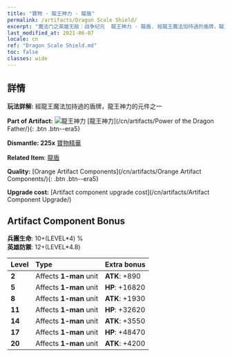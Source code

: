 ```yaml
---
title: "寶物 - 龍王神力 - 龍盾"
permalink: /artifacts/Dragon Scale Shield/
excerpt: "魔法门之英雄无敌：战争纪元  龍王神力 - 龍盾. 經龍王魔法加持過的盾牌，龍王神力的元件之一"
last_modified_at: 2021-06-07
locale: cn
ref: "Dragon Scale Shield.md"
toc: false
classes: wide
---
```




## 詳情

 **玩法詳解:** 經龍王魔法加持過的盾牌，龍王神力的元件之一

 **Part of Artifact:** ![龍王神力](/images/t/icon_artifact_40.png) [龍王神力](/cn/artifacts/Power of the Dragon Father/){: .btn .btn--era5}

 **Dismantle: 225x** [寶物精華](/cn/Items/con_905/)

 **Related Item**: [龍盾](/cn/Items/art_144/)

 **Quality:** [Orange Artifact Components](/cn/artifacts/Orange Artifact Components/){: .btn .btn--era5}

 **Upgrade cost:** [Artifact component upgrade cost](/cn/artifacts/Artifact Component Upgrade/)

## Artifact Component Bonus

  **兵團生命**: 10+(LEVEL\*4) %<br/>**英雄防禦**: 12+(LEVEL\*4.8)

  |  Level  | Type |    Extra bonus  | 
  |:--------|:-----|:----------------| 
  | **2** | Affects **1-man** unit | **ATK**: +890 | 
  | **5** | Affects **1-man** unit | **HP**: +16820 | 
  | **8** | Affects **1-man** unit | **ATK**: +1930 | 
  | **11** | Affects **1-man** unit | **HP**: +32620 | 
  | **14** | Affects **1-man** unit | **ATK**: +3550 | 
  | **17** | Affects **1-man** unit | **HP**: +48470 | 
  | **20** | Affects **1-man** unit | **ATK**: +4200 | 
